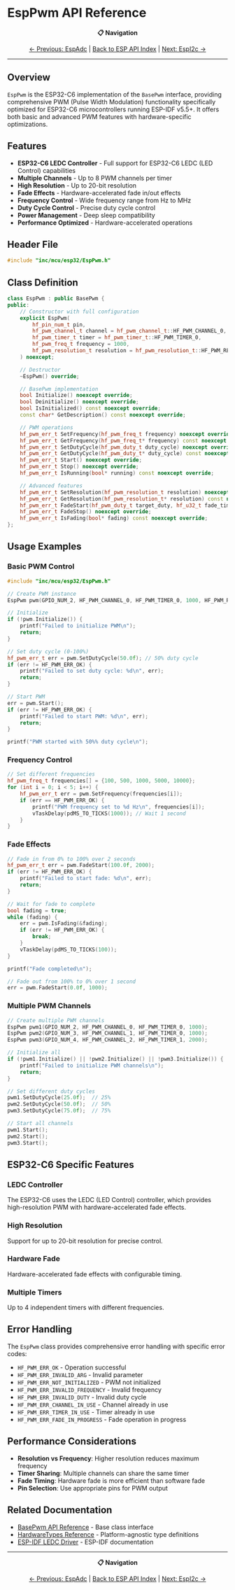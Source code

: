 # EspPwm API Reference

<div align="center">

**📋 Navigation**

[← Previous: EspAdc](EspAdc.md) | [Back to ESP API Index](README.md) | [Next: EspI2c →](EspI2c.md)

</div>

---

## Overview

`EspPwm` is the ESP32-C6 implementation of the `BasePwm` interface, providing comprehensive PWM (Pulse Width Modulation) functionality specifically optimized for ESP32-C6 microcontrollers running ESP-IDF v5.5+. It offers both basic and advanced PWM features with hardware-specific optimizations.

## Features

- **ESP32-C6 LEDC Controller** - Full support for ESP32-C6 LEDC (LED Control) capabilities
- **Multiple Channels** - Up to 8 PWM channels per timer
- **High Resolution** - Up to 20-bit resolution
- **Fade Effects** - Hardware-accelerated fade in/out effects
- **Frequency Control** - Wide frequency range from Hz to MHz
- **Duty Cycle Control** - Precise duty cycle control
- **Power Management** - Deep sleep compatibility
- **Performance Optimized** - Hardware-accelerated operations

## Header File

```cpp
#include "inc/mcu/esp32/EspPwm.h"
```

## Class Definition

```cpp
class EspPwm : public BasePwm {
public:
    // Constructor with full configuration
    explicit EspPwm(
        hf_pin_num_t pin,
        hf_pwm_channel_t channel = hf_pwm_channel_t::HF_PWM_CHANNEL_0,
        hf_pwm_timer_t timer = hf_pwm_timer_t::HF_PWM_TIMER_0,
        hf_pwm_freq_t frequency = 1000,
        hf_pwm_resolution_t resolution = hf_pwm_resolution_t::HF_PWM_RESOLUTION_8_BIT
    ) noexcept;

    // Destructor
    ~EspPwm() override;

    // BasePwm implementation
    bool Initialize() noexcept override;
    bool Deinitialize() noexcept override;
    bool IsInitialized() const noexcept override;
    const char* GetDescription() const noexcept override;

    // PWM operations
    hf_pwm_err_t SetFrequency(hf_pwm_freq_t frequency) noexcept override;
    hf_pwm_err_t GetFrequency(hf_pwm_freq_t* frequency) const noexcept override;
    hf_pwm_err_t SetDutyCycle(hf_pwm_duty_t duty_cycle) noexcept override;
    hf_pwm_err_t GetDutyCycle(hf_pwm_duty_t* duty_cycle) const noexcept override;
    hf_pwm_err_t Start() noexcept override;
    hf_pwm_err_t Stop() noexcept override;
    hf_pwm_err_t IsRunning(bool* running) const noexcept override;

    // Advanced features
    hf_pwm_err_t SetResolution(hf_pwm_resolution_t resolution) noexcept override;
    hf_pwm_err_t GetResolution(hf_pwm_resolution_t* resolution) const noexcept override;
    hf_pwm_err_t FadeStart(hf_pwm_duty_t target_duty, hf_u32_t fade_time_ms) noexcept override;
    hf_pwm_err_t FadeStop() noexcept override;
    hf_pwm_err_t IsFading(bool* fading) const noexcept override;
};
```

## Usage Examples

### Basic PWM Control

```cpp
#include "inc/mcu/esp32/EspPwm.h"

// Create PWM instance
EspPwm pwm(GPIO_NUM_2, HF_PWM_CHANNEL_0, HF_PWM_TIMER_0, 1000, HF_PWM_RESOLUTION_8_BIT);

// Initialize
if (!pwm.Initialize()) {
    printf("Failed to initialize PWM\n");
    return;
}

// Set duty cycle (0-100%)
hf_pwm_err_t err = pwm.SetDutyCycle(50.0f); // 50% duty cycle
if (err != HF_PWM_ERR_OK) {
    printf("Failed to set duty cycle: %d\n", err);
    return;
}

// Start PWM
err = pwm.Start();
if (err != HF_PWM_ERR_OK) {
    printf("Failed to start PWM: %d\n", err);
    return;
}

printf("PWM started with 50%% duty cycle\n");
```

### Frequency Control

```cpp
// Set different frequencies
hf_pwm_freq_t frequencies[] = {100, 500, 1000, 5000, 10000};
for (int i = 0; i < 5; i++) {
    hf_pwm_err_t err = pwm.SetFrequency(frequencies[i]);
    if (err == HF_PWM_ERR_OK) {
        printf("PWM frequency set to %d Hz\n", frequencies[i]);
        vTaskDelay(pdMS_TO_TICKS(1000)); // Wait 1 second
    }
}
```

### Fade Effects

```cpp
// Fade in from 0% to 100% over 2 seconds
hf_pwm_err_t err = pwm.FadeStart(100.0f, 2000);
if (err != HF_PWM_ERR_OK) {
    printf("Failed to start fade: %d\n", err);
    return;
}

// Wait for fade to complete
bool fading = true;
while (fading) {
    err = pwm.IsFading(&fading);
    if (err != HF_PWM_ERR_OK) {
        break;
    }
    vTaskDelay(pdMS_TO_TICKS(100));
}

printf("Fade completed\n");

// Fade out from 100% to 0% over 1 second
err = pwm.FadeStart(0.0f, 1000);
```

### Multiple PWM Channels

```cpp
// Create multiple PWM channels
EspPwm pwm1(GPIO_NUM_2, HF_PWM_CHANNEL_0, HF_PWM_TIMER_0, 1000);
EspPwm pwm2(GPIO_NUM_3, HF_PWM_CHANNEL_1, HF_PWM_TIMER_0, 1000);
EspPwm pwm3(GPIO_NUM_4, HF_PWM_CHANNEL_2, HF_PWM_TIMER_1, 2000);

// Initialize all
if (!pwm1.Initialize() || !pwm2.Initialize() || !pwm3.Initialize()) {
    printf("Failed to initialize PWM channels\n");
    return;
}

// Set different duty cycles
pwm1.SetDutyCycle(25.0f);  // 25%
pwm2.SetDutyCycle(50.0f);  // 50%
pwm3.SetDutyCycle(75.0f);  // 75%

// Start all channels
pwm1.Start();
pwm2.Start();
pwm3.Start();
```

## ESP32-C6 Specific Features

### LEDC Controller

The ESP32-C6 uses the LEDC (LED Control) controller, which provides high-resolution PWM with hardware-accelerated fade effects.

### High Resolution

Support for up to 20-bit resolution for precise control.

### Hardware Fade

Hardware-accelerated fade effects with configurable timing.

### Multiple Timers

Up to 4 independent timers with different frequencies.

## Error Handling

The `EspPwm` class provides comprehensive error handling with specific error codes:

- `HF_PWM_ERR_OK` - Operation successful
- `HF_PWM_ERR_INVALID_ARG` - Invalid parameter
- `HF_PWM_ERR_NOT_INITIALIZED` - PWM not initialized
- `HF_PWM_ERR_INVALID_FREQUENCY` - Invalid frequency
- `HF_PWM_ERR_INVALID_DUTY` - Invalid duty cycle
- `HF_PWM_ERR_CHANNEL_IN_USE` - Channel already in use
- `HF_PWM_ERR_TIMER_IN_USE` - Timer already in use
- `HF_PWM_ERR_FADE_IN_PROGRESS` - Fade operation in progress

## Performance Considerations

- **Resolution vs Frequency**: Higher resolution reduces maximum frequency
- **Timer Sharing**: Multiple channels can share the same timer
- **Fade Timing**: Hardware fade is more efficient than software fade
- **Pin Selection**: Use appropriate pins for PWM output

## Related Documentation

- [BasePwm API Reference](../api/BasePwm.md) - Base class interface
- [HardwareTypes Reference](../api/HardwareTypes.md) - Platform-agnostic type definitions
- [ESP-IDF LEDC Driver](https://docs.espressif.com/projects/esp-idf/en/latest/esp32c6/api-reference/peripherals/ledc.html) - ESP-IDF documentation

---

<div align="center">

**📋 Navigation**

[← Previous: EspAdc](EspAdc.md) | [Back to ESP API Index](README.md) | [Next: EspI2c →](EspI2c.md)

</div>